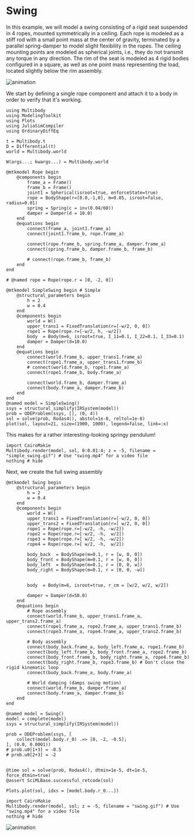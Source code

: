 # Swing

In this example, we will model a swing consisting of a rigid seat suspended in 4 ropes, mounted symmetrically in a ceiling. Each rope is modeled as a stiff rod with a small point mass at the center of gravity, terminated by a parallel spring-damper to model slight flexibility in the ropes. The ceiling mounting points are modeled as spherical joints, i.e., they do not transmit any torque in any direction. The rim of the seat is modeled as 4 rigid bodies configured in a square, as well as one point mass representing the load, located slightly below the rim assembly.

![animation](swing.gif)


We start by defining a single rope component and attach it to a body in order to verify that it's working.

```@example SWING
using Multibody
using ModelingToolkit
using Plots
using JuliaSimCompiler
using OrdinaryDiffEq

t = Multibody.t
D = Differential(t)
world = Multibody.world

W(args...; kwargs...) = Multibody.world

@mtkmodel Rope begin
    @components begin
        frame_a = Frame()
        frame_b = Frame()
        joint1 = Spherical(isroot=true, enforceState=true)
        rope = BodyShape(r=[0.0,-1,0], m=0.05, isroot=false, radius=0.01)
        spring = Spring(c = inv(0.04/60))
        damper = Damper(d = 10.0)
    end
    @equations begin
        connect(frame_a, joint1.frame_a)
        connect(joint1.frame_b, rope.frame_a)

        connect(rope.frame_b, spring.frame_a, damper.frame_a)
        connect(spring.frame_b, damper.frame_b, frame_b)

        # connect(rope.frame_b, frame_b)
    end
end

# @named rope = Rope(rope.r = [0, -2, 0])

@mtkmodel SimpleSwing begin # Simple
    @structural_parameters begin
        h = 2
        w = 0.4
    end
    @components begin
        world = W()
        upper_trans1 = FixedTranslation(r=[-w/2, 0, 0])
        rope1 = Rope(rope.r=[-w/2, h, -w/2])
        body  = Body(m=6, isroot=true, I_11=0.1, I_22=0.1, I_33=0.1)
        damper = Damper(d=10.0)
    end
    @equations begin
        connect(world.frame_b, upper_trans1.frame_a)
        connect(rope1.frame_a, upper_trans1.frame_b)
        # connect(world.frame_b, rope1.frame_a)
        connect(rope1.frame_b, body.frame_a)
        
        connect(world.frame_b, damper.frame_a)
        connect(body.frame_a, damper.frame_b)
    end
end
@named model = SimpleSwing()
ssys = structural_simplify(IRSystem(model))
prob = ODEProblem(ssys, [], (0, 4))
sol = solve(prob, Rodas4(), abstol=1e-8, reltol=1e-8)
plot(sol, layout=21, size=(1900, 1000), legend=false, link=:x)
```
This makes for a rather interesting-looking springy pendulum!

```@example SWING
import CairoMakie
Multibody.render(model, sol, 0:0.01:4; z = -5, filename = "simple_swing.gif") # Use "swing.mp4" for a video file
nothing # hide
```

Next, we create the full swing assembly

```@example SWING
@mtkmodel Swing begin
    @structural_parameters begin
        h = 2
        w = 0.4
    end
    @components begin
        world = W()
        upper_trans1 = FixedTranslation(r=[-w/2, 0, 0])
        upper_trans2 = FixedTranslation(r=[ w/2, 0, 0])
        rope1 = Rope(rope.r=[-w/2, -h, -w/2])
        rope2 = Rope(rope.r=[-w/2, -h,  w/2])
        rope3 = Rope(rope.r=[ w/2, -h, -w/2])
        rope4 = Rope(rope.r=[ w/2, -h,  w/2])

        body_back  = BodyShape(m=0.1, r = [w, 0, 0])
        body_front = BodyShape(m=0.1, r = [w, 0, 0])
        body_left  = BodyShape(m=0.1, r = [0, 0, w])
        body_right = BodyShape(m=0.1, r = [0, 0, -w])


        body  = Body(m=6, isroot=true, r_cm = [w/2, w/2, w/2])

        damper = Damper(d=50.0)
    end
    @equations begin
        # Rope assembly
        connect(world.frame_b, upper_trans1.frame_a, upper_trans2.frame_a)
        connect(rope1.frame_a, rope2.frame_a, upper_trans1.frame_b)
        connect(rope3.frame_a, rope4.frame_a, upper_trans2.frame_b)

        # Body assembly
        connect(body_back.frame_a, body_left.frame_a, rope1.frame_b)
        connect(body_left.frame_b, body_front.frame_a, rope2.frame_b)
        connect(body_front.frame_b, body_right.frame_a, rope4.frame_b)
        connect(body_right.frame_b, rope3.frame_b) # Don't close the rigid kinematic loop
        connect(body_back.frame_a, body.frame_a)

        # World damping (damps swing motion)
        connect(world.frame_b, damper.frame_a)
        connect(body.frame_a, damper.frame_b)
    end
end

@named model = Swing()
model = complete(model)
ssys = structural_simplify(IRSystem(model))

prob = ODEProblem(ssys, [
    collect(model.body.r_0) .=> [0, -2, -0.5];
], (0.0, 0.0001))
# prob.u0[1+3] = -0.5
# prob.u0[2+3] = -2


@time sol = solve(prob, Rodas4(), dtmin=1e-5, dt=1e-5, force_dtmin=true)
@assert SciMLBase.successful_retcode(sol)

Plots.plot(sol, idxs = [model.body.r_0...])
```

```@example spring_mass_system
import CairoMakie
Multibody.render(model, sol; z = -5, filename = "swing.gif") # Use "swing.mp4" for a video file
nothing # hide
```

![animation](swing.gif)